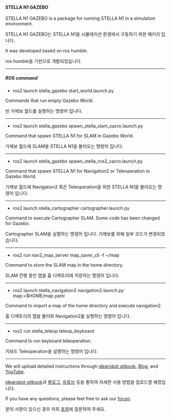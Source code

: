 #### STELLA N1 GAZEBO

STELLA N1 GAZEBO is a package for running STELLA N1 in a simulation environment.

STELLA N1 GAZEBO는 STELLA N1을 시뮬레이션 환경에서 구동하기 위한 패키지 입니다.

It was developed based on ros humble.

ros humble을 기반으로 개발되었습니다.

---

##### ROS command

+ ros2 launch stella_gazebo start_world.launch.py

Commands that run empty Gazebo World.

빈 가제보 월드를 실행하는 명령어 입니다.

---

+ ros2 launch stella_gazebo spawn_stella_slam_xacro.launch.py

Command that spawn STELLA N1 for SLAM in Gazebo World.

가제보 월드에 SLAM용 STELLA N1을 불러오는 명령어 입니다.

---

+ ros2 launch stella_gazebo spawn_stella_ros2_xacro.launch.py

Command that spawn STELLA N1 for Navigation2 or Teleoperation in Gazebo World.

가제보 월드에 Navigation2 혹은 Teleoperation을 위한 STELLA N1을 불러오는 명령어 입니다.

---

+ ros2 launch stella_cartographer cartographer.launch.py

Command to execute Cartographer SLAM. Some code has been changed for Gazebo.

Cartographer SLAM을 실행하는 명령어 입니다. 가제보를 위해 일부 코드가 변경되었습니다.

---

+ ros2 run nav2_map_server map_saver_cli -f ~/map

Command to store the SLAM map in the home directory.

SLAM 진행 중인 맵을 홈 디렉토리에 저장하는 명령어 입니다.

---

+ ros2 launch stella_navigation2 navigation2.launch.py map:=$HOME/map.yaml

Command to import a map of the home directory and execute navigation2.

홈 디렉토리의 맵을 불러와 Navigation2를 실행하는 명령어 입니다.

---

+ ros2 run stella_teleop teleop_keyboard

Command to run keyboard teleoperation.

키보드 Teleoperation을 실행하는 명령어 입니다. 

---

We will upload detailed instructions through [idearobot gitbook](https://idearobot.gitbook.io/idearobot), [Blog](https://blog.naver.com/idea_robot), and [YouTube](https://www.youtube.com/@idearobot).

[idearobot gitbook](https://idearobot.gitbook.io/idearobot)과 [블로그](https://blog.naver.com/idea_robot), [유튜브](https://www.youtube.com/@idearobot) 등을 통하여 자세한 사용 방법을 업로드할 예정입니다.


If you have any questions, please feel free to ask our [forum](https://idea.synology.me/).

문의 사항이 있으신 경우 저희 [포럼](https://idea.synology.me/)에 질문하여 주세요.
